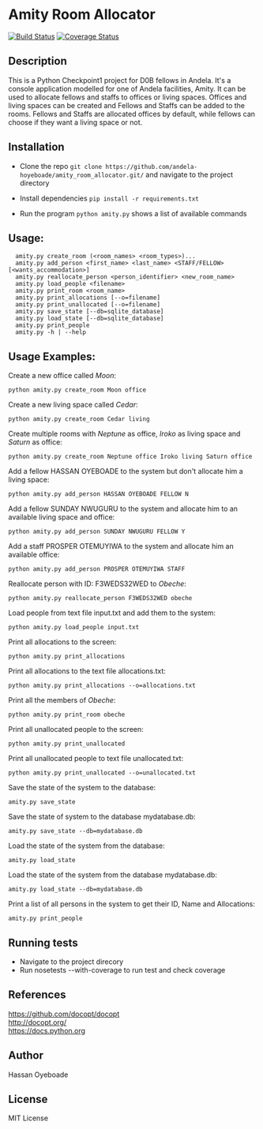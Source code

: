 <snippet>
<content>

# Amity Room Allocator

[![Build Status](https://travis-ci.org/andela-hoyeboade/amity_room_allocator.svg?branch=working)](https://travis-ci.org/andela-hoyeboade/amity_room_allocator) [![Coverage Status](https://coveralls.io/repos/github/andela-hoyeboade/amity_room_allocator/badge.svg?branch=working)](https://coveralls.io/github/andela-hoyeboade/amity_room_allocator?branch=working)

## Description
This is a Python Checkpoint1 project for D0B fellows in Andela. It's a console application modelled for one of Andela facilities, Amity. It can be used to allocate fellows and staffs to offices or living spaces. Offices and living spaces can be created and Fellows and Staffs can be added to the rooms. Fellows and Staffs are allocated offices by default, while fellows can choose if they want a living space or not. 

## Installation
* Clone the repo
```git clone https://github.com/andela-hoyeboade/amity_room_allocator.git/``` and navigate to the project directory

* Install dependencies
```pip install -r requirements.txt```

* Run the program 
```python amity.py``` shows a list of available commands

## Usage:
```
  amity.py create_room (<room_names> <room_types>)...
  amity.py add_person <first_name> <last_name> <STAFF/FELLOW> [<wants_accommodation>]
  amity.py reallocate_person <person_identifier> <new_room_name>
  amity.py load_people <filename>
  amity.py print_room <room_name>
  amity.py print_allocations [--o=filename]
  amity.py print_unallocated [--o=filename]
  amity.py save_state [--db=sqlite_database]
  amity.py load_state [--db=sqlite_database]
  amity.py print_people
  amity.py -h | --help
```
## Usage Examples:

  Create a new office called _Moon_:
  ```
  python amity.py create_room Moon office
  ```
  Create a new living space called _Cedar_:
  ```
  python amity.py create_room Cedar living
  ```
  Create multiple rooms with _Neptune_ as office, _Iroko_ as living space and _Saturn_ as office:
  ```
  python amity.py create_room Neptune office Iroko living Saturn office
  ```
  Add a fellow HASSAN OYEBOADE to the system but don't allocate him a living space:
  ```
  python amity.py add_person HASSAN OYEBOADE FELLOW N
  ```
  Add a fellow SUNDAY NWUGURU to the system and allocate him to an available living space and office:
  ```
  python amity.py add_person SUNDAY NWUGURU FELLOW Y
  ```
  Add a staff PROSPER OTEMUYIWA to the system and allocate him an available office:
  ```
  python amity.py add_person PROSPER OTEMUYIWA STAFF
  ```
  Reallocate person with ID: F3WEDS32WED to _Obeche_:
  ```
  python amity.py reallocate_person F3WEDS32WED obeche
  ```
  Load people from text file input.txt and add them to the system:
  ```
  python amity.py load_people input.txt
  ```
  Print all allocations to the screen:
  ```
  python amity.py print_allocations
  ```
  Print all allocations to the text file allocations.txt:
  ```
  python amity.py print_allocations --o=allocations.txt
  ```
  Print all the members of _Obeche_:
  ```
  python amity.py print_room obeche
  ```
  Print all unallocated people to the screen:
  ```
  python amity.py print_unallocated
  ```
  Print all unallocated people to text file unallocated.txt:
  ```
  python amity.py print_unallocated --o=unallocated.txt
  ```
  Save the state of the system to the database:
  ```
  amity.py save_state
  ```
  Save the state of system to the database mydatabase.db:
  ```
  amity.py save_state --db=mydatabase.db
  ``` 
  Load the state of the system from the database:
  ```
  amity.py load_state
  ```
  Load the state of the system from the database mydatabase.db:
  ```
  amity.py load_state --db=mydatabase.db
  ```
  Print a list of all persons in the system to get their ID, Name and Allocations:
  ```
  amity.py print_people
  ```

## Running tests
* Navigate to the project direcory
* Run nosetests --with-coverage to run test and check coverage

## References
https://github.com/docopt/docopt <br />
http://docopt.org/ <br />
https://docs.python.org

## Author
Hassan Oyeboade

## License
MIT License

</content>
</snippet>
